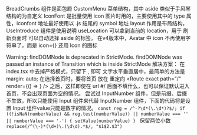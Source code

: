 BreadCrumbs 组件是面包屑
CustomMenu 菜单结构，其中 aside 类似于手风琴结构的为自定义
IconFont 是批量使用 icon 图片时用的，主要使用其中的 type 属性，iconfont 地址最好使用以 .js 结尾的 symbol 地址
layout 作用是布局结构，
UseIntroduce 组件是使用说明
useLocation 可以拿到当前的 location，用于 刷新页面时 可以自动选择 aside 的标签。
 在v4版本中，Avatar 中 icon 不再使用字符串了，而是  icon={<UserOutlined />} 还用 Icon 的图标

 Warning: findDOMNode is deprecated in StrictMode. findDOMNode was passed an instance of Transition which is inside StrictMode
 解决方案： 在 index.tsx 中去掉严格模式，只留下 <App>, 即可
 文字水平垂直居中，最简单的方法是 margin: auto;
 在选择首页时，要将首页 <Route component={Index} /> 放在 重定向  <Route exact path="/" render={() => <Redirect to="/index" />} /> 之后，这样即使在 url #/ 后面不填什么，也可以保证默认进入首页，不会出现页面为空的情况。
 尝试过 InputNumber 组件，但是前缀、后缀不生效，所以只能使用 Input 组件来代替 InputNumber 组件，下面的代码将是设置 Input 组件value只能是数字的情况。 
 `const reg = /^-?\d*(\.\d*)?$/;
    if ((!isNaN(numberValue) && reg.test(numberValue)) || numberValue === '' || numberValue === '-') {
      setValue(numberValue)
    } ` 
保留两位小数  `replace(/^(\-)*(\d+)\.(\d\d).*$/, "$1$2.$3")` 